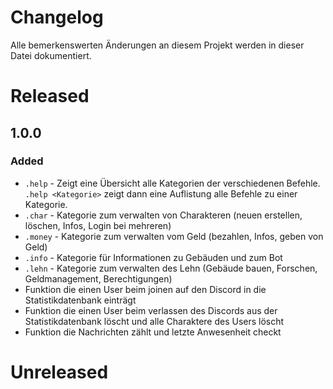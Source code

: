 # Changelog

Alle bemerkenswerten Änderungen an diesem Projekt werden in dieser Datei dokumentiert.


# Released

## 1.0.0

### Added
- `.help` - Zeigt eine Übersicht alle Kategorien der verschiedenen Befehle. `.help <Kategorie>` zeigt dann eine Auflistung alle Befehle zu einer Kategorie.
- `.char` - Kategorie zum verwalten von Charakteren (neuen erstellen, löschen, Infos, Login bei mehreren)
- `.money` - Kategorie zum verwalten vom Geld (bezahlen, Infos, geben von Geld)
- `.info` - Kategorie für Informationen zu Gebäuden und zum Bot
- `.lehn` - Kategorie zum verwalten des Lehn (Gebäude bauen, Forschen, Geldmanagement, Berechtigungen)
- Funktion die einen User beim joinen auf den Discord in die Statistikdatenbank einträgt
- Funktion die einen User beim verlassen des Discords aus der Statistikdatenbank löscht und alle Charaktere des Users löscht
- Funktion die Nachrichten zählt und letzte Anwesenheit checkt

# Unreleased

